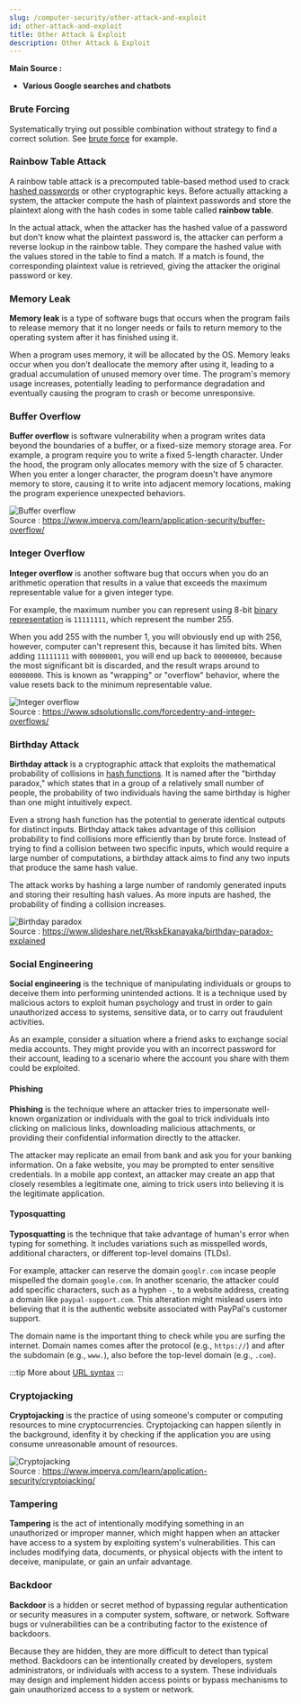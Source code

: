 ```yaml
---
slug: /computer-security/other-attack-and-exploit
id: other-attack-and-exploit
title: Other Attack & Exploit
description: Other Attack & Exploit
---
```


**Main Source :**

- **Various Google searches and chatbots**

### Brute Forcing

Systematically trying out possible combination without strategy to find a correct solution. See [brute force](/computer-and-programming-fundamentals/computer-and-programming-terminology#brute-force) for example.

### Rainbow Table Attack

A rainbow table attack is a precomputed table-based method used to crack [hashed passwords](/computer-security/hash-function) or other cryptographic keys. Before actually attacking a system, the attacker compute the hash of plaintext passwords and store the plaintext along with the hash codes in some table called **rainbow table**.

In the actual attack, when the attacker has the hashed value of a password but don't know what the plaintext password is, the attacker can perform a reverse lookup in the rainbow table. They compare the hashed value with the values stored in the table to find a match. If a match is found, the corresponding plaintext value is retrieved, giving the attacker the original password or key.

### Memory Leak

**Memory leak** is a type of software bugs that occurs when the program fails to release memory that it no longer needs or fails to return memory to the operating system after it has finished using it.

When a program uses memory, it will be allocated by the OS. Memory leaks occur when you don't deallocate the memory after using it, leading to a gradual accumulation of unused memory over time. The program's memory usage increases, potentially leading to performance degradation and eventually causing the program to crash or become unresponsive.

### Buffer Overflow

**Buffer overflow** is software vulnerability when a program writes data beyond the boundaries of a buffer, or a fixed-size memory storage area. For example, a program require you to write a fixed 5-length character. Under the hood, the program only allocates memory with the size of 5 character. When you enter a longer character, the program doesn't have anymore memory to store, causing it to write into adjacent memory locations, making the program experience unexpected behaviors.

![Buffer overflow](./buffer-overflow.png)  
Source : https://www.imperva.com/learn/application-security/buffer-overflow/

### Integer Overflow

**Integer overflow** is another software bug that occurs when you do an arithmetic operation that results in a value that exceeds the maximum representable value for a given integer type.

For example, the maximum number you can represent using 8-bit [binary representation](/computer-and-programming-fundamentals#binary-representation) is `11111111`, which represent the number 255.

When you add 255 with the number 1, you will obviously end up with 256, however, computer can't represent this, because it has limited bits. When adding `11111111` with `00000001`, you will end up back to `00000000`, because the most significant bit is discarded, and the result wraps around to `00000000`. This is known as "wrapping" or "overflow" behavior, where the value resets back to the minimum representable value.

![Integer overflow](./integer-overflow.jpeg)  
Source : https://www.sdsolutionsllc.com/forcedentry-and-integer-overflows/

### Birthday Attack

**Birthday attack** is a cryptographic attack that exploits the mathematical probability of collisions in [hash functions](/computer-security/hash-function). It is named after the "birthday paradox," which states that in a group of a relatively small number of people, the probability of two individuals having the same birthday is higher than one might intuitively expect.

Even a strong hash function has the potential to generate identical outputs for distinct inputs. Birthday attack takes advantage of this collision probability to find collisions more efficiently than by brute force. Instead of trying to find a collision between two specific inputs, which would require a large number of computations, a birthday attack aims to find any two inputs that produce the same hash value.

The attack works by hashing a large number of randomly generated inputs and storing their resulting hash values. As more inputs are hashed, the probability of finding a collision increases.

![Birthday paradox](./birthday-paradox.png)  
Source : https://www.slideshare.net/RkskEkanayaka/birthday-paradox-explained

### Social Engineering

**Social engineering** is the technique of manipulating individuals or groups to deceive them into performing unintended actions. It is a technique used by malicious actors to exploit human psychology and trust in order to gain unauthorized access to systems, sensitive data, or to carry out fraudulent activities.

As an example, consider a situation where a friend asks to exchange social media accounts. They might provide you with an incorrect password for their account, leading to a scenario where the account you share with them could be exploited.

#### Phishing

**Phishing** is the technique where an attacker tries to impersonate well-known organization or individuals with the goal to trick individuals into clicking on malicious links, downloading malicious attachments, or providing their confidential information directly to the attacker.

The attacker may replicate an email from bank and ask you for your banking information. On a fake website, you may be prompted to enter sensitive credentials. In a mobile app context, an attacker may create an app that closely resembles a legitimate one, aiming to trick users into believing it is the legitimate application.

#### Typosquatting

**Typosquatting** is the technique that take advantage of human's error when typing for something. It includes variations such as misspelled words, additional characters, or different top-level domains (TLDs).

For example, attacker can reserve the domain `googlr.com` incase people mispelled the domain `google.com`. In another scenario, the attacker could add specific characters, such as a hyphen `-`, to a website address, creating a domain like `paypal-support.com`. This alteration might mislead users into believing that it is the authentic website associated with PayPal's customer support.

The domain name is the important thing to check while you are surfing the internet. Domain names comes after the protocol (e.g., `https://`) and after the subdomain (e.g., `www.`), also before the top-level domain (e.g., `.com`).

:::tip
More about [URL syntax](/frontend-web-development/web-url#url-syntax)
:::

### Cryptojacking

**Cryptojacking** is the practice of using someone's computer or computing resources to mine cryptocurrencies. Cryptojacking can happen silently in the background, idenfity it by checking if the application you are using consume unreasonable amount of resources.

![Cryptojacking](./cryptojacking.png)  
Source : https://www.imperva.com/learn/application-security/cryptojacking/

### Tampering

**Tampering** is the act of intentionally modifying something in an unauthorized or improper manner, which might happen when an attacker have access to a system by exploiting system's vulnerabilities. This can includes modifying data, documents, or physical objects with the intent to deceive, manipulate, or gain an unfair advantage.

### Backdoor

**Backdoor** is a hidden or secret method of bypassing regular authentication or security measures in a computer system, software, or network. Software bugs or vulnerabilities can be a contributing factor to the existence of backdoors.

Because they are hidden, they are more difficult to detect than typical method. Backdoors can be intentionally created by developers, system administrators, or individuals with access to a system. These individuals may design and implement hidden access points or bypass mechanisms to gain unauthorized access to a system or network.
